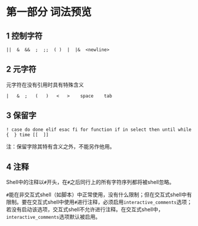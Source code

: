 
第一部分 词法预览
==============

## 1 控制字符
```shell
||  &  &&  ;  ;;  ( )  |  |&  <newline>
```

## 2 元字符
元字符在没有引用时具有特殊含义
```shell
|   &  ;   (   )   <   >    space    tab
```

## 3 保留字
```shell
! case do done elif esac fi for function if in select then until while {  } time [[  ]]
```
注：保留字除其特有含义之外，不能另作他用。

## 4 注释

Shell中的注释以`#`开头，在`#`之后同行上的所有字符序列都将被shell忽略。

`#`能在非交互式shell（如脚本）中正常使用，没有什么限制；但在交互式shell中有限制。要在交互式shell中使用`#`进行注释，必须启用`interactive_comments`选项；若没有启动该选项，交互式shell不允许进行注释。在交互式shell中，`interactive_comments`选项默认被启用。
